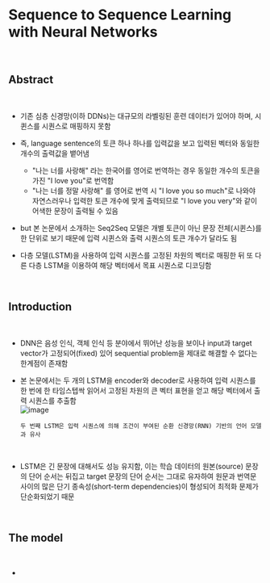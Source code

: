 # Sequence to Sequence Learning with Neural Networks

<br>

## Abstract

<br>

- 기존 심층 신경망(이하 DDNs)는 대규모의 라벨링된 훈련 데이터가 있어야 하며, 시퀸스를 시퀀스로 매핑하지 못함
- 즉, language sentence의 토큰 하나 하나를 입력값을 보고 입력된 벡터와 동일한 개수의 출력값을 뱉어냄
  - "나는 너를 사랑해" 라는 한국어를 영어로 번역하는 경우 동일한 개수의 토큰을 가진 "I love you"로 번역함
  - "나는 너를 정말 사랑해" 를 영어로 번역 시 "I love you so much"로 나와야 자연스러우나 입력한 토큰 개수에 맞게 출력되므로 "I love you very"와 같이 어색한 문장이 출력될 수 있음

- but 본 논문에서 소개하는 Seq2Seq 모델은 개별 토큰이 아닌 문장 전체(시퀸스)를 한 단위로 보기 때문에 입력 시퀸스와 출력 시퀀스의 토큰 개수가 달라도 됨
- 다층 모델(LSTM)을 사용하여 입력 시퀀스를 고정된 차원의 벡터로 매핑한 뒤 또 다른 다층 LSTM을 이용하여 해당 벡터에서 목표 시퀀스로 디코딩함


<br>

## Introduction

<br>

- DNN은 음성 인식, 객체 인식 등 분야에서 뛰어난 성능을 보이나 input과 target vector가 고정되어(fixed) 있어 sequential problem을 제대로 해결할 수 없다는 한계점이 존재함
- 본 논문에서는 두 개의 LSTM을 encoder와 decoder로 사용하여 입력 시퀀스를 한 번에 한 타임스텝싹 읽어서 고정된 차원의 큰 벡터 표현을 얻고 해당 벡터에서 출력 시퀀스를 추출함 <br>
  ![image](https://github.com/user-attachments/assets/f4f775fb-0e68-4e7e-a419-97f105e4d811)
  ```
  두 번째 LSTM은 입력 시퀀스에 의해 조건이 부여된 순환 신경망(RNN) 기반의 언어 모델과 유사
  ```

  <br>

- LSTM은 긴 문장에 대해서도 성능 유지함, 이는 학습 데이터의 원본(source) 문장의 단어 순서는 뒤집고 target 문장의 단어 순서는 그대로 유자하여 원문과 번역문 사이의 많은 단기 종속성(short-term dependencies)이 형성되어 최적화 문제가 단순화되었기 때문


<br>

## The model

<br>

- 


